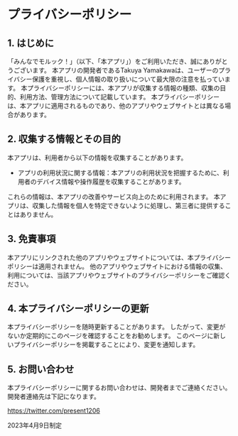 # プライバシーポリシー

## 1. はじめに
「みんなでモルック！」（以下、「本アプリ」）をご利用いただき、誠にありがとうございます。
本アプリの開発者であるTakuya Yamakawaは、ユーザーのプライバシー保護を重視し、個人情報の取り扱いについて最大限の注意を払っています。
本プライバシーポリシーには、本アプリが収集する情報の種類、収集の目的、利用方法、管理方法について記載しています。
本プライバシーポリシーは、本アプリに適用されるものであり、他のアプリやウェブサイトとは異なる場合があります。

## 2. 収集する情報とその目的
本アプリは、利用者から以下の情報を収集することがあります。
- アプリの利用状況に関する情報：本アプリの利用状況を把握するために、利用者のデバイス情報や操作履歴を収集することがあります。

これらの情報は、本アプリの改善やサービス向上のために利用されます。
本アプリは、収集した情報を個人を特定できないように処理し、第三者に提供することはありません。

## 3. 免責事項
本アプリにリンクされた他のアプリやウェブサイトについては、本プライバシーポリシーは適用されません。
他のアプリやウェブサイトにおける情報の収集、利用については、当該アプリやウェブサイトのプライバシーポリシーをご確認ください。

## 4. 本プライバシーポリシーの更新
本プライバシーポリシーを随時更新することがあります。
したがって、変更がないか定期的にこのページを確認することをお勧めします。
このページに新しいプライバシーポリシーを掲載することにより、変更を通知します。

## 5. お問い合わせ
本プライバシーポリシーに関するお問い合わせは、開発者までご連絡ください。
開発者連絡先は下記になります。

https://twitter.com/present1206


2023年4月9日制定